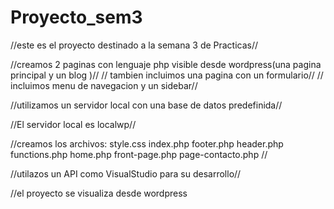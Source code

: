 # Proyecto_sem3

//este es el proyecto destinado a la semana 3 de Practicas//

//creamos 2 paginas con lenguaje php visible desde wordpress(una pagina principal y un blog )//
// tambien incluimos una pagina con un formulario//
// incluimos menu de navegacion y un sidebar//

//utilizamos un servidor local con una base de datos predefinida//

//El servidor local es localwp//

//creamos los archivos:
style.css 
index.php
footer.php
header.php
functions.php 
home.php
front-page.php
page-contacto.php
//

//utilazos un API como VisualStudio para su desarrollo//

//el proyecto se visualiza desde wordpress

